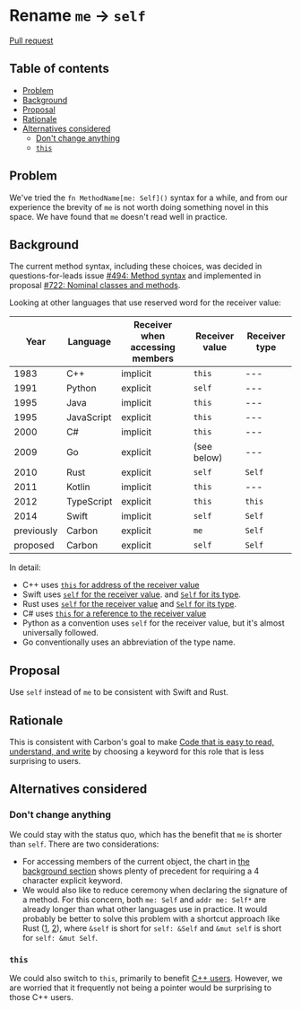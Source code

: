 # Rename `me` -> `self`

<!--
Part of the Carbon Language project, under the Apache License v2.0 with LLVM
Exceptions. See /LICENSE for license information.
SPDX-License-Identifier: Apache-2.0 WITH LLVM-exception
-->

[Pull request](https://github.com/carbon-language/carbon-lang/pull/1382)

<!-- toc -->

## Table of contents

-   [Problem](#problem)
-   [Background](#background)
-   [Proposal](#proposal)
-   [Rationale](#rationale)
-   [Alternatives considered](#alternatives-considered)
    -   [Don't change anything](#dont-change-anything)
    -   [`this`](#this)

<!-- tocstop -->

## Problem

We've tried the `fn MethodName[me: Self]()` syntax for a while, and from our
experience the brevity of `me` is not worth doing something novel in this space.
We have found that `me` doesn't read well in practice.

## Background

The current method syntax, including these choices, was decided in
questions-for-leads issue
[#494: Method syntax](https://github.com/carbon-language/carbon-lang/issues/494)
and implemented in proposal
[#722: Nominal classes and methods](https://github.com/carbon-language/carbon-lang/pull/722).

Looking at other languages that use reserved word for the receiver value:

| Year       | Language   | Receiver when accessing members | Receiver value | Receiver type |
| ---------- | ---------- | ------------------------------- | -------------- | ------------- |
| 1983       | C++        | implicit                        | `this`         | ---           |
| 1991       | Python     | explicit                        | `self`         | ---           |
| 1995       | Java       | implicit                        | `this`         | ---           |
| 1995       | JavaScript | explicit                        | `this`         | ---           |
| 2000       | C#         | implicit                        | `this`         | ---           |
| 2009       | Go         | explicit                        | (see below)    | ---           |
| 2010       | Rust       | explicit                        | `self`         | `Self`        |
| 2011       | Kotlin     | implicit                        | `this`         | ---           |
| 2012       | TypeScript | explicit                        | `this`         | `this`        |
| 2014       | Swift      | implicit                        | `self`         | `Self`        |
| previously | Carbon     | explicit                        | `me`           | `Self`        |
| proposed   | Carbon     | explicit                        | `self`         | `Self`        |

In detail:

-   C++ uses
    [`this` for address of the receiver value](https://en.cppreference.com/w/cpp/language/this)
-   Swift uses
    [`self` for the receiver value](https://docs.swift.org/swift-book/LanguageGuide/Methods.html#ID238).
    and
    [`Self` for its type](https://docs.swift.org/swift-book/ReferenceManual/Types.html#ID610).
-   Rust uses
    [`self` for the receiver value](https://doc.rust-lang.org/std/keyword.self.html)
    and
    [`Self` for its type](https://doc.rust-lang.org/rust-by-example/fn/methods.html).
-   C# uses
    [`this` for a reference to the receiver value](https://docs.microsoft.com/en-us/dotnet/csharp/language-reference/keywords/this)
-   Python as a convention uses `self` for the receiver value, but it's almost
    universally followed.
-   Go conventionally uses an abbreviation of the type name.

## Proposal

Use `self` instead of `me` to be consistent with Swift and Rust.

## Rationale

This is consistent with Carbon's goal to make
[Code that is easy to read, understand, and write](/docs/project/goals.md#code-that-is-easy-to-read-understand-and-write)
by choosing a keyword for this role that is less surprising to users.

## Alternatives considered

### Don't change anything

We could stay with the status quo, which has the benefit that `me` is shorter
than `self`. There are two considerations:

-   For accessing members of the current object, the chart in
    [the background section](#background) shows plenty of precedent for
    requiring a 4 character explicit keyword.
-   We would also like to reduce ceremony when declaring the signature of a
    method. For this concern, both `me: Self` and `addr me: Self*` are already
    longer than what other languages use in practice. It would probably be
    better to solve this problem with a shortcut approach like Rust
    ([1](https://doc.rust-lang.org/book/ch05-03-method-syntax.html),
    [2](https://doc.rust-lang.org/rust-by-example/fn/methods.html)), where
    `&self` is short for `self: &Self` and `&mut self` is short for
    `self: &mut Self`.

### `this`

We could also switch to `this`, primarily to benefit
[C++ users](https://en.cppreference.com/w/cpp/language/this). However, we are
worried that it frequently not being a pointer would be surprising to those C++
users.
